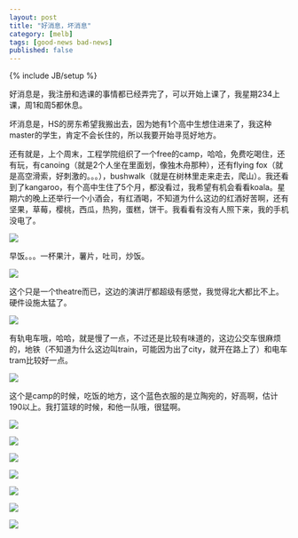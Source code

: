 ```yaml
---
layout: post
title: "好消息，坏消息"
category: [melb]
tags: [good-news bad-news]
published: false
---
```

{% include JB/setup %}

好消息是，我注册和选课的事情都已经弄完了，可以开始上课了，我星期234上课，周1和周5都休息。

坏消息是，HS的房东希望我搬出去，因为她有1个高中生想住进来了，我这种master的学生，肯定不会长住的，所以我要开始寻觅好地方。

还有就是，上个周末，工程学院组织了一个free的camp，哈哈，免费吃喝住，还有玩，有canoing（就是2个人坐在里面划，像独木舟那种），还有flying fox（就是高空滑索，好刺激的。。。），bushwalk（就是在树林里走来走去，爬山）。我还看到了kangaroo，有个高中生住了5个月，都没看过，我希望有机会看看koala。星期六的晚上还举行一个小酒会，有红酒喝，不知道为什么这边的红酒好苦啊，还有坚果，草莓，樱桃，西瓜，热狗，蛋糕，饼干。我看看有没有人照下来，我的手机没电了。

![](https://lh5.googleusercontent.com/-kAA4OMJwDco/T3l0h5EAUNI/AAAAAAAAANs/s3HpZCn3oMw/s800/22072010007.jpg)

早饭。。。一杯果汁，薯片，吐司，炒饭。

![](https://lh5.googleusercontent.com/-vKT3dBGWgH0/T3l0illd_cI/AAAAAAAAAN0/9y9Z_rMD8d0/s800/22072010008.jpg)

这个只是一个theatre而已，这边的演讲厅都超级有感觉，我觉得北大都比不上。硬件设施太猛了。

![](https://lh4.googleusercontent.com/-7OH486QCz1E/T3l0jiRsa8I/AAAAAAAAAOA/XWHjph4cB4M/s800/22072010009.jpg)

有轨电车哦，哈哈，就是慢了一点，不过还是比较有味道的，这边公交车很麻烦的，地铁（不知道为什么这边叫train，可能因为出了city，就开在路上了）和电车tram比较好一点。

![](https://lh5.googleusercontent.com/-SAoJH_5o-18/T3l0mBg3EWI/AAAAAAAAAOQ/elKpegj5LDI/s800/23072010017.jpg)

这个是camp的时候，吃饭的地方，这个蓝色衣服的是立陶宛的，好高啊，估计190以上。我打篮球的时候，和他一队哦，很猛啊。

![](https://lh4.googleusercontent.com/-La2Jbuxx0Xk/T3l0lV5JZtI/AAAAAAAAAOM/ChN90SPVh3s/s800/24072010019.jpg)

![](https://lh3.googleusercontent.com/-f5V4Ghy3tdo/T3l0mBAd1HI/AAAAAAAAAOU/VDkw0cIIJLY/s800/24072010020.jpg)

![](https://lh6.googleusercontent.com/-txspt2ZaInU/T3l0nBuAU9I/AAAAAAAAAOc/ODdpDTU7Jqo/s800/24072010021.jpg)

![](https://lh4.googleusercontent.com/-1wDWa-Be214/T3l0qZF1OdI/AAAAAAAAAOs/oAB4JtvFYqk/s800/24072010025.jpg)

![](https://lh5.googleusercontent.com/-a0AM6tGzong/T3l0quLh-aI/AAAAAAAAAOo/dJ0GCTyA8ZU/s800/24072010031.jpg)

![](https://lh6.googleusercontent.com/-ChrHOHgdDHE/T3l0q09db7I/AAAAAAAAAOw/UWODCfgd8rY/s800/24072010033.jpg)

![](https://lh6.googleusercontent.com/-AViPmLacXXo/T3l0scVP3rI/AAAAAAAAAO4/WblbZkAk7VE/s800/24072010034.jpg)